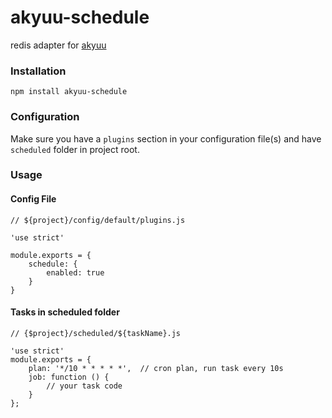# akyuu-schedule

redis adapter for [akyuu](https://github.com/akyuujs/akyuu)

### Installation
```
npm install akyuu-schedule
```

### Configuration
Make sure you have a `plugins` section in your configuration file(s) and have `scheduled` folder in project root.

### Usage
#### Config File
```
// ${project}/config/default/plugins.js

'use strict'

module.exports = {
    schedule: {
        enabled: true
    }
}
```

#### Tasks in scheduled folder
```
// {$project}/scheduled/${taskName}.js

'use strict'
module.exports = {
    plan: '*/10 * * * * *',  // cron plan, run task every 10s
    job: function () {
        // your task code
    }
};

```
